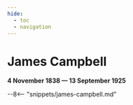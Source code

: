 ```yaml
---
hide:
  - toc
  - navigation 
---
```


# James Campbell

**4 November 1838 — 13 September 1925**

--8<-- "snippets/james-campbell.md"
